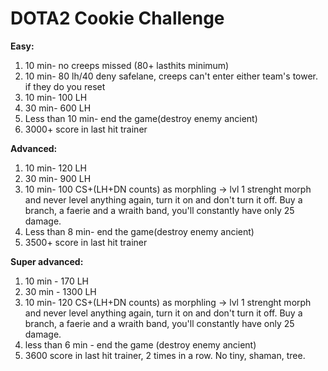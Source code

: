 # DOTA2 Cookie Challenge

**Easy:**
1. 10 min- no creeps missed (80+ lasthits minimum)
2. 10 min- 80 lh/40 deny safelane, creeps can't enter either team's tower. if they do you reset
3. 10 min- 100 LH
4. 30 min- 600 LH
5. Less than 10 min- end the game(destroy enemy ancient)
6. 3000+ score in last hit trainer

**Advanced:**
1. 10 min- 120 LH
2. 30 min- 900 LH
3. 10 min- 100 CS+(LH+DN counts) as morphling -\> lvl 1 strenght morph and never level anything again, turn it on and don't turn it off. Buy a branch, a faerie and a wraith band, you'll constantly have only 25 damage.
4. Less than 8 min- end the game(destroy enemy ancient)
5. 3500+ score in last hit trainer

**Super advanced:**
1. 10 min - 170 LH
2. 30 min - 1300 LH
3. 10 min- 120 CS+(LH+DN counts) as morphling -\> lvl 1 strenght morph and never level anything again, turn it on and don't turn it off. Buy a branch, a faerie and a wraith band, you'll constantly have only 25 damage.
4. less than 6 min - end the game (destroy enemy ancient)
5. 3600 score in last hit trainer, 2 times in a row. No tiny, shaman, tree.
